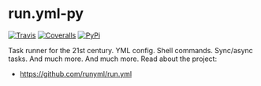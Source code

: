 # run.yml-py

[![Travis](https://img.shields.io/travis/runyml/run.yml-py/master.svg)](https://travis-ci.org/runyml/run.yml-py)
[![Coveralls](http://img.shields.io/coveralls/runyml/run.yml-py.svg?branch=master)](https://coveralls.io/r/runyml/run.yml-py?branch=master)
[![PyPi](https://img.shields.io/pypi/v/run.yml.svg)](https://pypi.python.org/pypi/run.yml)

Task runner for the 21st century. YML config. Shell commands. Sync/async tasks. And much more. And much more. Read about the project:

- https://github.com/runyml/run.yml
